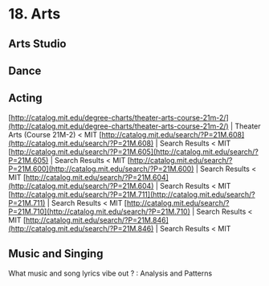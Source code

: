 # 18. Arts

## Arts Studio

## Dance

## Acting

[http://catalog.mit.edu/degree-charts/theater-arts-course-21m-2/](http://catalog.mit.edu/degree-charts/theater-arts-course-21m-2/) | Theater Arts (Course 21M-2) < MIT [http://catalog.mit.edu/search/?P=21M.608](http://catalog.mit.edu/search/?P=21M.608) | Search Results < MIT [http://catalog.mit.edu/search/?P=21M.605](http://catalog.mit.edu/search/?P=21M.605) | Search Results < MIT [http://catalog.mit.edu/search/?P=21M.600](http://catalog.mit.edu/search/?P=21M.600) | Search Results < MIT [http://catalog.mit.edu/search/?P=21M.604](http://catalog.mit.edu/search/?P=21M.604) | Search Results < MIT [http://catalog.mit.edu/search/?P=21M.711](http://catalog.mit.edu/search/?P=21M.711) | Search Results < MIT [http://catalog.mit.edu/search/?P=21M.710](http://catalog.mit.edu/search/?P=21M.710) | Search Results < MIT [http://catalog.mit.edu/search/?P=21M.846](http://catalog.mit.edu/search/?P=21M.846) | Search Results < MIT

## Music and Singing

What music and song lyrics vibe out ? : Analysis and Patterns
